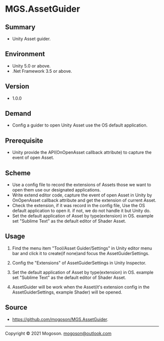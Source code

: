 # MGS.AssetGuider

## Summary
- Unity Asset guider.

## Environment
- Unity 5.0 or above.
- .Net Framework 3.5 or above.

## Version

- 1.0.0

## Demand
- Config a guider to open Unity Asset use the OS default application.

## Prerequisite
- Unity provide the API(OnOpenAsset callback attribute) to capture the event of open Asset.

## Scheme
- Use a config file to record the extensions of Assets those we want to open them use our designated applications.
- Write extend editor code, capture the event of open Asset in Unity by OnOpenAsset callback attribute and get the extension of current Asset.
- Check the extension, if it was record in the config file, Use the OS default application to open it. if not, we do not handle it but Unity do.
- Set the default application of Asset by type(extension) in OS. example set "Sublime Text" as the default editor of Shader Asset.

## Usage
1. Find the menu item "Tool/Asset Guider/Settings" in Unity editor menu bar and click it to create(if none)and focus the AssetGuiderSettings.

1. Config the "Extensions" of AssetGuiderSettings in Unity Inspector.

1. Set the default application of Asset by type(extension) in OS. example set "Sublime Text" as the default editor of Shader Asset.

1. AssetGuider will be work when the Asset(it's extension config in the AssetGuiderSettings, example Shader) will be opened.

## Source
- https://github.com/mogoson/MGS.AssetGuider.

------

Copyright © 2021 Mogoson.	mogoson@outlook.com